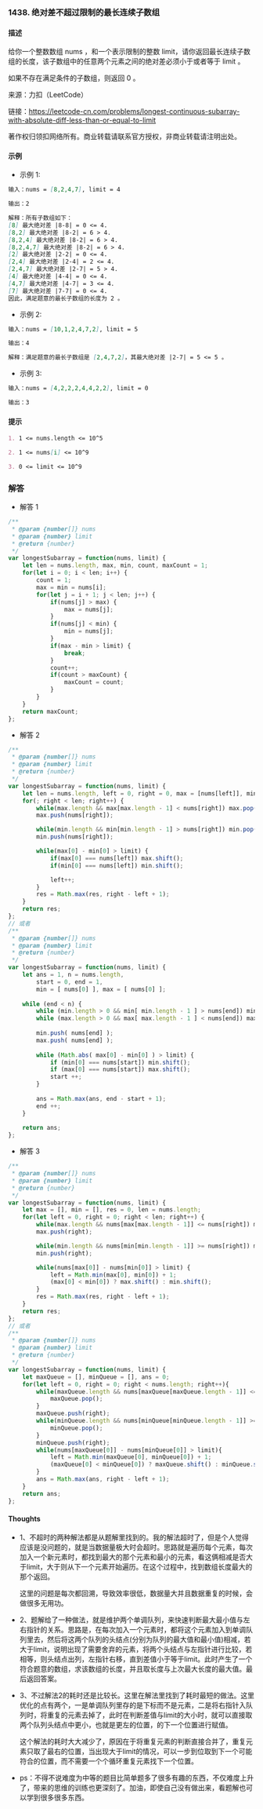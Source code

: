### 1438. 绝对差不超过限制的最长连续子数组

#### 描述

给你一个整数数组 nums ，和一个表示限制的整数 limit，请你返回最长连续子数组的长度，该子数组中的任意两个元素之间的绝对差必须小于或者等于 limit 。

如果不存在满足条件的子数组，则返回 0 。

来源：力扣（LeetCode）

链接：https://leetcode-cn.com/problems/longest-continuous-subarray-with-absolute-diff-less-than-or-equal-to-limit

著作权归领扣网络所有。商业转载请联系官方授权，非商业转载请注明出处。

#### 示例

+ 示例 1:
```md
输入：nums = [8,2,4,7], limit = 4

输出：2 

解释：所有子数组如下：
[8] 最大绝对差 |8-8| = 0 <= 4.
[8,2] 最大绝对差 |8-2| = 6 > 4. 
[8,2,4] 最大绝对差 |8-2| = 6 > 4.
[8,2,4,7] 最大绝对差 |8-2| = 6 > 4.
[2] 最大绝对差 |2-2| = 0 <= 4.
[2,4] 最大绝对差 |2-4| = 2 <= 4.
[2,4,7] 最大绝对差 |2-7| = 5 > 4.
[4] 最大绝对差 |4-4| = 0 <= 4.
[4,7] 最大绝对差 |4-7| = 3 <= 4.
[7] 最大绝对差 |7-7| = 0 <= 4. 
因此，满足题意的最长子数组的长度为 2 。
```
+ 示例 2:
```md
输入：nums = [10,1,2,4,7,2], limit = 5

输出：4 

解释：满足题意的最长子数组是 [2,4,7,2]，其最大绝对差 |2-7| = 5 <= 5 。
```
+ 示例 3:
```md
输入：nums = [4,2,2,2,4,4,2,2], limit = 0

输出：3
```


#### 提示
```md
1. 1 <= nums.length <= 10^5

2. 1 <= nums[i] <= 10^9

3. 0 <= limit <= 10^9
```

### 解答

+ 解答 1
```js
/**
 * @param {number[]} nums
 * @param {number} limit
 * @return {number}
 */
var longestSubarray = function(nums, limit) {
    let len = nums.length, max, min, count, maxCount = 1;
    for(let i = 0; i < len; i++) {
        count = 1;
        max = min = nums[i];
        for(let j = i + 1; j < len; j++) {
            if(nums[j] > max) {
                max = nums[j];
            }
            if(nums[j] < min) {
                min = nums[j];
            }
            if(max - min > limit) {
                break;
            }
            count++;
            if(count > maxCount) {
                maxCount = count;
            }
        }
    }
    return maxCount;
};
```

+ 解答 2
```js
/**
 * @param {number[]} nums
 * @param {number} limit
 * @return {number}
 */
var longestSubarray = function(nums, limit) {
    let len = nums.length, left = 0, right = 0, max = [nums[left]], min = [nums[left]], res = 0;
    for(; right < len; right++) {
        while(max.length && max[max.length - 1] < nums[right]) max.pop();
        max.push(nums[right]);

        while(min.length && min[min.length - 1] > nums[right]) min.pop();
        min.push(nums[right]);

        while(max[0] - min[0] > limit) {
            if(max[0] === nums[left]) max.shift();
            if(min[0] === nums[left]) min.shift();

            left++;
        }
        res = Math.max(res, right - left + 1);
    }
    return res;
};
// 或者
/**
 * @param {number[]} nums
 * @param {number} limit
 * @return {number}
 */
var longestSubarray = function(nums, limit) {
    let ans = 1, n = nums.length,
        start = 0, end = 1,
        min = [ nums[0] ], max = [ nums[0] ];
    
    while (end < n) {
        while (min.length > 0 && min[ min.length - 1 ] > nums[end]) min.pop();
        while (max.length > 0 && max[ max.length - 1 ] < nums[end]) max.pop();
        
        min.push( nums[end] );
        max.push( nums[end] );
        
        while (Math.abs( max[0] - min[0] ) > limit) {
            if (min[0] === nums[start]) min.shift();
            if (max[0] === nums[start]) max.shift();
            start ++;
        }
        
        ans = Math.max(ans, end - start + 1);
        end ++;
    }
    
    return ans;
};
```

+ 解答 3
```js
/**
 * @param {number[]} nums
 * @param {number} limit
 * @return {number}
 */
var longestSubarray = function(nums, limit) {
    let max = [], min = [], res = 0, len = nums.length;
    for(let left = 0, right = 0; right < len; right++) {
        while(max.length && nums[max[max.length - 1]] <= nums[right]) max.pop();
        max.push(right);

        while(min.length && nums[min[min.length - 1]] >= nums[right]) min.pop();
        min.push(right);

        while(nums[max[0]] - nums[min[0]] > limit) {
            left = Math.min(max[0], min[0]) + 1;
            (max[0] < min[0]) ? max.shift() : min.shift();
        }
        res = Math.max(res, right - left + 1);
    }
    return res;
};
// 或者
/**
 * @param {number[]} nums
 * @param {number} limit
 * @return {number}
 */
var longestSubarray = function(nums, limit) {
    let maxQueue = [], minQueue = [], ans = 0;
    for(let left = 0, right = 0; right < nums.length; right++){
        while(maxQueue.length && nums[maxQueue[maxQueue.length - 1]] <= nums[right]){
            maxQueue.pop();
        }
        maxQueue.push(right);
        while(minQueue.length && nums[minQueue[minQueue.length - 1]] >= nums[right]){
            minQueue.pop();
        }
        minQueue.push(right);
        while(nums[maxQueue[0]] - nums[minQueue[0]] > limit){
            left = Math.min(maxQueue[0], minQueue[0]) + 1;
            (maxQueue[0] < minQueue[0]) ? maxQueue.shift() : minQueue.shift();
        }
        ans = Math.max(ans, right - left + 1);
    }
    return ans;
};
```


#### Thoughts

+ 1、不超时的两种解法都是从题解里找到的。我的解法超时了，但是个人觉得应该是没问题的，就是当数据量极大时会超时。思路就是遍历每个元素，每次加入一个新元素时，都找到最大的那个元素和最小的元素，看这俩相减是否大于limit，大于则从下一个元素开始遍历。在这个过程中，找到数组长度最大的那个返回。

  这里的问题是每次都回溯，导致效率很低，数据量大并且数据重复的时候，会做很多无用功。

+ 2、题解给了一种做法，就是维护两个单调队列，来快速判断最大最小值与左右指针的关系。思路是，在每次加入一个元素时，都将这个元素加入到单调队列里去，然后将这两个队列的头结点(分别为队列的最大值和最小值)相减，若大于limit，说明出现了需要舍弃的元素，将两个头结点与左指针进行比较，若相等，则头结点出列，左指针右移，直到差值小于等于limit。此时产生了一个符合题意的数组，求该数组的长度，并且取长度与上次最大长度的最大值。最后返回答案。

+ 3、不过解法2的耗时还是比较长。这里在解法里找到了耗时最短的做法。这里优化的点有两个，一是单调队列里存的是下标而不是元素，二是将右指针入队列时，将重复的元素去掉了，此时在判断差值与limit的大小时，就可以直接取两个队列头结点中更小，也就是更左的位置，的下一个位置进行赋值。

  这个解法的耗时大大减少了，原因在于将重复元素的判断直接合并了，重复元素只取了最右的位置，当出现大于limit的情况，可以一步到位取到下一个可能符合的位置，而不需要一个个循环重复元素找下一个位置。

+ ps：不得不说难度为中等的题目比简单题多了很多有趣的东西，不仅难度上升了，带来的思维的训练也更深刻了。加油，即使自己没有做出来，看题解也可以学到很多很多东西。